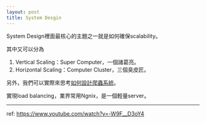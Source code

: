 ```yaml
---
layout: post
title: System Desgin
---
```


System Design裡面最核心的主題之一就是如何確保scalability。

其中又可以分為
1. Vertical Scaling：Super Computer，一個諸葛亮。
2. Horizontal Scaling：Computer Cluster，三個臭皮匠。

另外，我們可以實際來思考[如何設計爬蟲系統](https://mp.weixin.qq.com/s/b9biMN_uZSQOM8DnMRieUw)。

實現load balancing，業界常用Ngnix，是一個輕量server。

---

ref:
<https://www.youtube.com/watch?v=-W9F__D3oY4>
